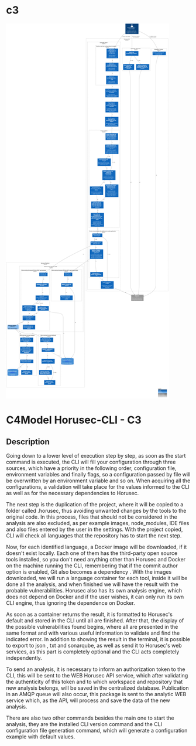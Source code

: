 # c3

![diagram](c3.svg)

# C4Model Horusec-CLI - C3

## Description

Going down to a lower level of execution step by step, as soon as the start command is executed, the CLI will fill your configuration through three sources, which have a priority in the following order, configuration file, environment variables and finally flags, so a configuration passed by file will be overwritten by an environment variable and so on. When acquiring all the configurations, a validation will take place for the values ​​informed to the CLI as well as for the necessary dependencies to Horusec.

The next step is the duplication of the project, where it will be copied to a folder called .horusec, thus avoiding unwanted changes by the tools to the original code. In this process, files that should not be considered in the analysis are also excluded, as per example images, node_modules, IDE files and also files entered by the user in the settings. With the project copied, CLI will check all languages ​​that the repository has to start the next step.

Now, for each identified language, a Docker image will be downloaded, if it doesn't exist locally. Each one of them has the third-party open source tools installed, so you don't need anything other than Horusec and Docker on the machine running the CLI, remembering that if the commit author option is enabled, Git also becomes a dependency . With the images downloaded, we will run a language container for each tool, inside it will be done all the analysis, and when finished we will have the result with the probable vulnerabilities. Horusec also has its own analysis engine, which does not depend on Docker and if the user wishes, it can only run its own CLI engine, thus ignoring the dependence on Docker.

As soon as a container returns the result, it is formatted to Horusec's default and stored in the CLI until all are finished. After that, the display of the possible vulnerabilities found begins, where all are presented in the same format and with various useful information to validate and find the indicated error. In addition to showing the result in the terminal, it is possible to export to json , txt and sonarqube, as well as send it to Horusec's web services, as this part is completely optional and the CLI acts completely independently.

To send an analysis, it is necessary to inform an authorization token to the CLI, this will be sent to the WEB Horusec API service, which after validating the authenticity of this token and to which workspace and repository that new analysis belongs, will be saved in the centralized database. Publication in an AMQP queue will also occur, this package is sent to the analytic WEB service which, as the API, will process and save the data of the new analysis.

There are also two other commands besides the main one to start the analysis, they are the installed CLI version command and the CLI configuration file generation command, which will generate a configuration example with default values.
